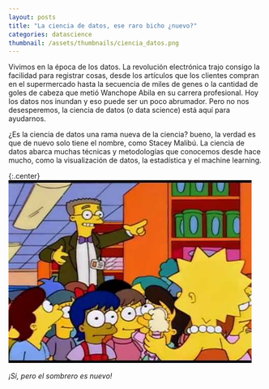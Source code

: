 ```yaml
---
layout: posts
title: "La ciencia de datos, ese raro bicho ¿nuevo?"
categories: datascience
thumbnail: /assets/thumbnails/ciencia_datos.png
---
```


<p>Vivimos en la época de los datos. La revolución electrónica trajo consigo la facilidad para registrar cosas, desde los artículos que los clientes compran en el supermercado hasta la secuencia de miles de genes o la cantidad de goles de cabeza que metió Wanchope Abila en su carrera profesional. Hoy los datos nos inundan y eso puede ser un poco abrumador. Pero no nos desesperemos, la ciencia de datos (o data science) está aquí para ayudarnos.</p>
<!-- more -->

<p>¿Es la ciencia de datos una rama nueva de la ciencia? bueno, la verdad es que de nuevo solo tiene el nombre, como Stacey Malibú. La ciencia de datos abarca muchas técnicas y metodologías que conocemos desde hace mucho, como la visualización de datos, la estadística y el machine learning.</p>

{:.center}
![estado](/assets/img/data-science/stacey-malibu.jpg)
<br>
<p class="center"><i>¡Si, pero el sombrero es nuevo!</i></p>